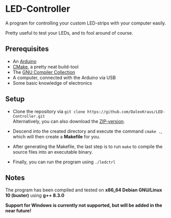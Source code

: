# LED-Controller
A program for controlling your custom LED-strips with your computer easily.

Pretty useful to test your LEDs, and to fool around of course.

## Prerequisites
* An [Arduino](https://www.arduino.cc)
* [CMake](https://cmake.org), a pretty neat build-tool
* The [GNU Compiler Collection](https://gcc.gnu.org)
* A computer, connected with the Arduino via USB
* Some basic knowledge of electronics

## Setup
* Clone the repository via `git clone https://github.com/DalexKraus/LED-Controller.git`\
  Alternatively, you can also download the [ZIP-version](https://github.com/DalexKraus/LED-Controller/archive/master.zip).

* Descend into the created directory and execute the command `cmake .`, which will then create a **Makefile** for you.

* After generating the Makefile, the last step is to run `make` to compile the source files into an executable binary.

* Finally, you can run the program using `./ledctrl`

## Notes
The program has been compiled and tested on
**x86_64 Debian GNU/Linux 10 (buster)** using **g++ 8.3.0**

**Support for Windows is currently not supported, but will be added in the near future!**
